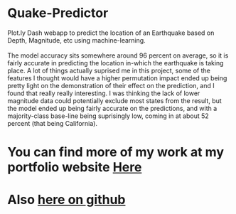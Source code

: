 # Quake-Predictor
Plot.ly Dash webapp to predict the location of an Earthquake based on Depth, Magnitude, etc using machine-learning. \
 \
The model accuracy sits somewhere around 96 percent on average, so it is fairly accurate in predicting the location in-which the earthquake is taking place. A lot of things actually suprised me in this project, some of the features I thought would have a higher permutation impact ended up being pretty light on the demonstration of their effect on the prediction, and I found that really really interesting. I was thinking the lack of lower magnitude data could potentially exclude most states from the result, but the model ended up being fairly accurate on the predictions, and with a majority-class base-line being suprisingly low, coming in at about 52 percent (that being California). 
# You can find more of my work at my portfolio website [Here](http://www.emmettboudreau.com)
# Also [here on github](http://github.com/emmettgb)
